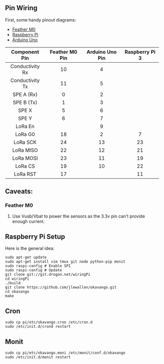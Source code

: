 ## Pin Wiring

First, some handy pinout diagrams:

* [Feather M0](https://cdn-shop.adafruit.com/product-files/2796/2796_pinout_v1_0.pdf)
* [Raspberry Pi](http://pinout.xyz/pinout/spi)
* [Arduino Uno](https://blog.arduino.cc/2012/05/29/handy-arduino-uno-r3-pinout-diagram/)


|  Component Pin  | Feather M0 Pin | Arduino Uno Pin | Raspberry Pi 3 |
|:---------------:|:--------------:|:---------------:|:--------------:|
| Conductivity Rx |       10       |        4        |                |
| Conductivity Tx |       11       |        5        |                |
| SPE A (Rx)      |        0       |        2        |                |
| SPE B (Tx)      |        1       |        3        |                |
| SPE X           |        5       |        6        |                |
| SPE Y           |        6       |        7        |                |
| LoRa En         |                |        9        |                |
| LoRa G0         |       18       |        2        |        7       |
| LoRa SCK        |       24       |        13       |       23       |
| LoRa MISO       |       22       |        12       |       21       |
| LoRa MOSI       |       23       |        11       |       19       |
| LoRa CS         |       19       |        10       |       22       |
| LoRa RST        |       17       |                 |       11       |

## Caveats:

### Feather M0

1. Use Vusb/Vbat to power the sensors as the 3.3v pin can't provide enough current.

## Raspberry Pi Setup

Here is the general idea: 

    sudo apt-get update
    sudo apt-get install vim tmux git node python-pip monit
    sudo raspi-config # Enable SPI
    sudo raspi-config # Update
    git clone git://git.drogon.net/wiringPi
    cd wiringPi
    ./build
    git clone https://github.com/jlewallen/okavango.git
    cd okavango
    make
    
## Cron

    sudo cp pi/etc/okavango.cron /etc/cron.d
    sudo /etc/init.d/crond restart
    
## Monit

    sudo cp pi/etc/okavango.moni /etc/monit/conf.d/okavango
    sudo /etc/init.d/monit restart
